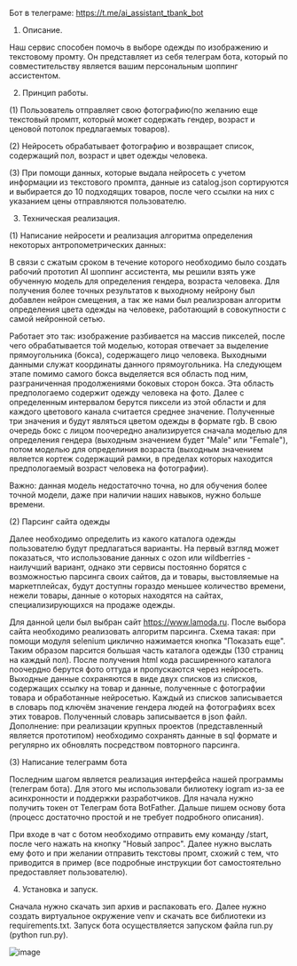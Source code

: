 Бот в телеграме: https://t.me/ai_assistant_tbank_bot

1.   Описание.

Наш сервис способен помочь в выборе одежды по изображению и текстовому промту. Он представляет из себя телеграм бота, который по совместительству является вашим персональным шоппинг ассистентом.

2.   Принцип работы.

(1) Пользователь отправляет свою фотографию(по желанию еще текстовый промпт, который может содержать гендер, возраст и ценовой потолок предлагаемых товаров).

(2) Нейросеть обрабатывает фотографию и возвращает список, содержащий пол, возраст и цвет одежды человека.

(3) При помощи данных, которые выдала нейросеть с учетом информации из текстового промпта, данные из catalog.json сортируются и выбирается до 10 подходящих товаров, после чего ссылки на них с указанием цены отправляются пользователю.

3.   Техническая реализация.

(1) Написание нейросети и реализация алгоритма определения некоторых антропометрических данных:
   
   В связи с сжатым сроком в течение которого необходимо было создать рабочий прототип AI шоппинг ассистента, мы решили взять уже обученную модель для определения гендера, возраста человека. Для получения более точных результатов к выходному нейрону был добавлен нейрон смещения, а так же нами был реализрован алгоритм определения цвета одежды на человеке, работающий в совокупности с самой нейронной сетью.
   
   Работает это так: изображение разбивается на массив пикселей, после чего обрабатывается той моделью, которая отвечает за выделение прямоугольника (бокса), содержащего лицо человека. Выходными данными служат координаты данного прямоугольника. На следующем этапе помимо самого бокса выделяется вся область под ним, разграниченная продолжениями боковых сторон бокса. Эта область предпологаемо содержит одежду человека на фото. Далее с определенным интервалом берутся пиксели из этой области и для каждого цветового канала считается среднее значение. Полученные три значения и будут являться цветом одежды в формате rgb. В свою очередь бокс с лицом поочередно анализируется сначала моделью для определения гендера (выходным значением будет "Male" или "Female"), потом моделью для определиния возраста (выходным значением является кортеж содержащий рамки, в пределах которых находится предпологаемый возраст человека на фотографии).
   
   Важно: данная модель недостаточно точна, но для обучения более точной модели, даже при наличии наших навыков, нужно больше времени. 

(2) Парсинг сайта одежды

   Далее необходимо определить из какого каталога одежды пользователю будут предлагаться варианты. На первый взгляд может показаться, что использование данных с ozon или wildberries - наилучший вариант, однако эти сервисы постоянно борятся с возможностью парсинга своих сайтов, да и товары, выстовляемые на маркетплейсах, будут доступны гораздо меньшее количество времени, нежели товары, данные о которых находятся на сайтах, специализирующихся на продаже одежды.
  
  Для данной цели был выбран сайт https://www.lamoda.ru. После выбора сайта необходимо реализовать алгоритм парсинга. Схема такая: при помощи модуля selenium циклично нажимается кнопка "Показать еще". Таким образом парсится большая часть каталога одежды (130 страниц на каждый пол). После получения html кода расширенного каталога поочердно берутся фото оттуда и пропускаются через нейросеть. Выходные данные сохраняются в виде двух списков из списков, содержащих ссылку на товар и данные, полученные с фотографии товара и обработанные нейросетью. Каждый из списков записывается в словарь под ключём значение гендера людей на фотографиях всех этих товаров. Полученный словарь записывается в json файл.
  Дополнение: при реализации крупных проектов (представленный является прототипом) необходимо сохранять данные в sql формате и регулярно их обновлять посредством повторного парсинга.

(3) Написание телеграмм бота

   Последним шагом является реализация интерфейса нашей программы (телеграм бота). Для этого мы использовали билиотеку iogram из-за ее асинхронности и поддержки разработчиков. Для начала нужно получить токен от Телеграм бота BotFather. Дальше пишем основу бота (процесс достаточно простой и не требует подробного описания).

   При входе в чат с ботом необходимо отправить ему команду /start, после чего нажать на кнопку "Новый запрос". Далее нужно выслать ему фото и при желании отправить текстовы промт, схожий с тем, что приводится в пример (все подробные инструкции бот самостоятельно предоставляет пользователю).

4.   Установка и запуск.

Сначала нужно скачать зип архив и распаковать его. Далее нужно создать виртуальное окружение venv и скачать все библиотеки из requirements.txt. Запуск бота осуществляется запуском файла run.py (python run.py).

![image](https://github.com/user-attachments/assets/f2314754-6f68-420e-8478-893e14342639)
    
